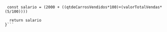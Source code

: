 ```function calculaSalario(qtdeCarrosVendidos, valorTotalVendas) {
 const salario = (2000 + ((qtdeCarrosVendidos*100)+(valorTotalVendas*(5/100))))

  return salario
}```